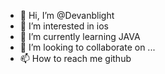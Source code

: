 - 👋 Hi, I’m @Devanblight
- 👀 I’m interested in ios
- 🌱 I’m currently learning JAVA
- 💞️ I’m looking to collaborate on ...
- 📫 How to reach me github

<!---
Devanblight/Devanblight is a ✨ special ✨ repository because its `README.md` (this file) appears on your GitHub profile.
You can click the Preview link to take a look at your changes.
--->
